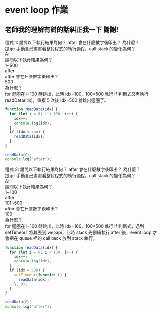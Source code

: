 # event loop 作業

## 老師我的理解有錯的話糾正我一下 謝謝!

程式 1: 請問以下執行結果為何？ after 會在什麼數字後印出？ 為什麼？<br>
提示: 手動自己畫畫看整段程式的執行過程，call stack 的變化為何？<br>
A:<br>
請問以下執行結果為何？<br>
1~500<br>
after<br>
after 會在什麼數字後印出？<br>
500<br>
為什麼？<br>
for 迴圈在 i=100 時跳出，此時 idx=100，100<500 執行 if 判斷式又再執行 readData(idx)，重複 5 次後 idx=500 就跳出迴圈了。<br>

```javascript
function readData(idx) {
  for (let i = 0; i < 100; i++) {
    idx++;
    console.log(idx);
  }
  if (idx < 500) {
    readData(idx);
  }
}

readData(0);
console.log("after");
```

程式 2: 請問以下執行結果為何？ after 會在什麼數字後印出？ 為什麼？<br>
提示: 手動自己畫畫看整段程式的執行過程，call stack 的變化為何？<br>
A:<br>
請問以下執行結果為何？<br>
1\~100<br>
after<br>
101\~500<br>
after 會在什麼數字後印出？<br>
100<br>
為什麼？<br>
for 迴圈在 i=100 時跳出，此時 idx=100，100<500 執行 if 判斷式，遇到 setTimeout 將其丟到 webapi，此時 stack 先繼續執行 after 後，event loop 才會把在 queue 裡的 call back 放到 stack 執行。

```javascript
function readData(idx) {
  for (let i = 0; i < 100; i++) {
    idx++;
    console.log(idx);
  }
  if (idx < 500) {
    setTimeout(function () {
      readData(idx);
    }, 0);
  }
}

readData(0);
console.log("after");
```
